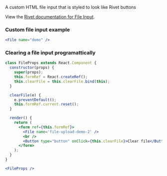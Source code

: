 A custom HTML file input that is styled to look like Rivet buttons

View the [Rivet documentation for File Input](https://rivet.uits.iu.edu/components/forms/file-input/).

### Custom file input example

```jsx
<File name="demo" />
```

### Clearing a file input programattically

```jsx
class FileProps extends React.Component {
  constructor(props) {
    super(props);
    this.formRef = React.createRef();
    this.clearFile = this.clearFile.bind(this);
  }

  clearFile(e) {
    e.preventDefault();
    this.formRef.current.reset();
  }

  render() {
    return (
      <form ref={this.formRef}>
        <File name='file-upload-demo-2' />
        <br />
        <Button type="button" onClick={this.clearFile}>Clear file</Button>
      </form>
    );
  }
}

<FileProps />

```

